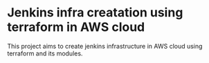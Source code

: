 # Jenkins infra creatation using terraform in AWS cloud

This project aims to create jenkins infrastructure in AWS cloud using terraform and its modules.